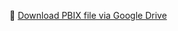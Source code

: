 📎 [Download PBIX file via Google Drive](https://drive.google.com/file/d/1qWjBAQLzA1a2M1wOyr3BraZdfF5N6r81/view?usp=drive_link)

